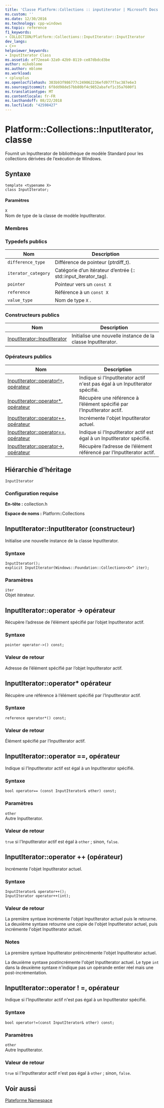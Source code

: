 ```yaml
---
title: 'Classe Platform::Collections :: inputiterator | Microsoft Docs'
ms.custom: ''
ms.date: 12/30/2016
ms.technology: cpp-windows
ms.topic: reference
f1_keywords:
- COLLECTION/Platform::Collections::InputIterator::InputIterator
dev_langs:
- C++
helpviewer_keywords:
- InputIterator Class
ms.assetid: ef72eea4-32a9-42b9-8119-ce87dbdcd3be
author: mikeblome
ms.author: mblome
ms.workload:
- cplusplus
ms.openlocfilehash: 303b93f986777c249062236efd977f7ac387e6e3
ms.sourcegitcommit: 6f8dd98de57bb80bf4c9852abafef1c35a7600f1
ms.translationtype: MT
ms.contentlocale: fr-FR
ms.lasthandoff: 08/22/2018
ms.locfileid: "42598427"
---
```

# <a name="platformcollectionsinputiterator-class"></a>Platform::Collections::InputIterator, classe
Fournit un InputIterator de bibliothèque de modèle Standard pour les collections dérivées de l’exécution de Windows.  
  
## <a name="syntax"></a>Syntaxe  
  
```  
template <typename X>  
class InputIterator;  
```  
  
#### <a name="parameters"></a>Paramètres  
 `X`  
 Nom de type de la classe de modèle InputIterator.  
  
### <a name="members"></a>Membres  
  
### <a name="public-typedefs"></a>Typedefs publics  
  
|Nom|Description|  
|----------|-----------------|  
|`difference_type`|Différence de pointeur (ptrdiff_t).|  
|`iterator_category`|Catégorie d’un itérateur d’entrée (:: std::input_iterator_tag).|  
|`pointer`|Pointeur vers un `const X`|  
|`reference`|Référence à un `const X`|  
|`value_type`|Nom de type `X` .|  
  
### <a name="public-constructors"></a>Constructeurs publics  
  
|Nom|Description|  
|----------|-----------------|  
|[InputIterator::InputIterator](#ctor)|Initialise une nouvelle instance de la classe InputIterator.|  
  
### <a name="public-operators"></a>Op&#233;rateurs publics  
  
|Nom|Description|  
|----------|-----------------|  
|[InputIterator::operator!=, opérateur](#operator-inequality)|Indique si l'InputIterator actif n'est pas égal à un InputIterator spécifié.|  
|[InputIterator::operator*, opérateur](#operator-decrement)|Récupère une référence à l’élément spécifié par l’InputIterator actif.|  
|[InputIterator::operator++, opérateur](#operator-increment)|Incrémente l'objet InputIterator actuel.|  
|[InputIterator::operator==, opérateur](#operator-equality)|Indique si l'InputIterator actif est égal à un InputIterator spécifié.|  
|[InputIterator::operator->, opérateur](#operator-arrow)|Récupère l’adresse de l’élément référencé par l’InputIterator actif.|  
  
## <a name="inheritance-hierarchy"></a>Hiérarchie d'héritage  
 `InputIterator`  
  
### <a name="requirements"></a>Configuration requise  
 **En-tête :** collection.h  
  
 **Espace de noms :** Platform::Collections  

## <a name="ctor"></a>  InputIterator::InputIterator (constructeur)
Initialise une nouvelle instance de la classe InputIterator.  
  
### <a name="syntax"></a>Syntaxe  
  
```  
InputIterator();  
explicit InputIterator(Windows::Foundation::Collections<X>^ iter);  
```  
  
### <a name="parameters"></a>Paramètres  
 `iter`  
 Objet itérateur.  
  


## <a name="operator-arrow"></a>  InputIterator::operator -&gt; opérateur
Récupère l’adresse de l’élément spécifié par l’objet InputIterator actif.  
  
### <a name="syntax"></a>Syntaxe  
  
```  
pointer operator->() const;  
```  
  
### <a name="return-value"></a>Valeur de retour  
 Adresse de l’élément spécifié par l’objet InputIterator actif.  
  


## <a name="operator-dereference"></a>  InputIterator::operator\* opérateur
Récupère une référence à l’élément spécifié par l’InputIterator actif.  
  
### <a name="syntax"></a>Syntaxe  
  
```  
reference operator*() const;  
```  
  
### <a name="return-value"></a>Valeur de retour  
 Élément spécifié par l’InputIterator actif.  
  


## <a name="operator-equality"></a>  InputIterator::operator ==, opérateur
Indique si l'InputIterator actif est égal à un InputIterator spécifié.  
  
### <a name="syntax"></a>Syntaxe  
  
```  
bool operator== (const InputIterator& other) const;  
```  
  
### <a name="parameters"></a>Paramètres  
 `other`  
 Autre InputIterator.  
  
### <a name="return-value"></a>Valeur de retour  
 `true` si l'InputIterator actif est égal à `other` ; sinon, `false`.  
  


## <a name="operator-increment"></a>  InputIterator::operator ++ (opérateur)
Incrémente l'objet InputIterator actuel.  
  
### <a name="syntax"></a>Syntaxe  
  
```    
InputIterator& operator++();   
InputIterator operator++(int);  
```  
  
### <a name="return-value"></a>Valeur de retour  
 La première syntaxe incrémente l'objet InputIterator actuel puis le retourne. La deuxième syntaxe retourne une copie de l'objet InputIterator actuel, puis incrémente l'objet InputIterator actuel.  
  
### <a name="remarks"></a>Notes  
 La première syntaxe InputIterator préincrémente l'objet InputIterator actuel.  
  
 La deuxième syntaxe postincrémente l'objet InputIterator actuel. Le type `int` dans la deuxième syntaxe n'indique pas un opérande entier réel mais une post-incrémentation.  
  


## <a name="operator-inequality"></a>  InputIterator::operator ! =, opérateur
Indique si l'InputIterator actif n'est pas égal à un InputIterator spécifié.  
  
### <a name="syntax"></a>Syntaxe  
  
```  
bool operator!=(const InputIterator& other) const;  
```  
  
### <a name="parameters"></a>Paramètres  
 `other`  
 Autre InputIterator.  
  
### <a name="return-value"></a>Valeur de retour  
 `true` si l'InputIterator actif n'est pas égal à `other` ; sinon, `false`.   

  
## <a name="see-also"></a>Voir aussi  
 [Plateforme Namespace](platform-namespace-c-cx.md)